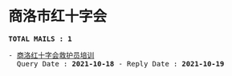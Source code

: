 # 商洛市红十字会
<pre><b>TOTAL MAILS : 1</b></pre>
<pre>
- <a href="../../categories/mails/8053.md">商洛红十字会救护员培训</a><br/>  Query Date : <b>2021-10-18</b> - Reply Date : <b>2021-10-19</b>
</pre>

